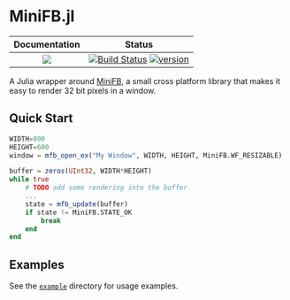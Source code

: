 # MiniFB.jl

| **Documentation**           | **Status**            |
|:---------------------------:|:---------------------:|
| [![][docs-stable-img]][docs-stable-url]  |  [![Build Status][ci-img]][ci-url] [![version][version-img]][version-url] |




A Julia wrapper around [MiniFB](https://github.com/emoon/minifb), a small cross platform library that makes it easy to render 32 bit pixels in a window. 


## Quick Start

```julia
WIDTH=800
HEIGHT=600
window = mfb_open_ex("My Window", WIDTH, HEIGHT, MiniFB.WF_RESIZABLE)

buffer = zeros(UInt32, WIDTH*HEIGHT)
while true
    # TODO add some rendering into the buffer
    ...
    state = mfb_update(buffer)
    if state != MiniFB.STATE_OK
        break
    end
end
```

## Examples

See the [`example`](./example) directory for usage examples. 

[docs-stable-img]: https://img.shields.io/badge/docs-stable-blue.svg
[docs-stable-url]: https://juliahub.com/docs/MiniFB/
[ci-img]: https://github.com/aviks/MiniFB.jl/workflows/CI/badge.svg
[ci-url]: https://travis-ci.org/JuliaDocs/Documenter.jl
[version-img]: https://juliahub.com/docs/MiniFB/version.svg
[version-url]: https://juliahub.com/ui/Packages/MiniFB/NwZ6j

